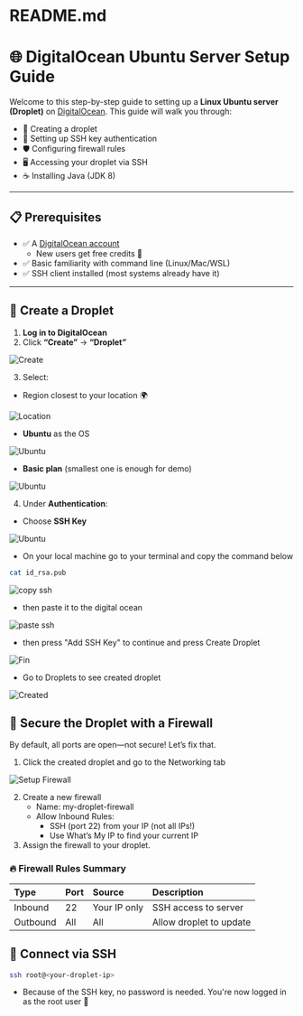 # README.md

# 🌐 DigitalOcean Ubuntu Server Setup Guide

Welcome to this step-by-step guide to setting up a **Linux Ubuntu server (Droplet)** on [DigitalOcean](https://www.digitalocean.com/). This guide will walk you through:

- 🔧 Creating a droplet
- 🔐 Setting up SSH key authentication
- 🛡️ Configuring firewall rules
- 🖥️ Accessing your droplet via SSH
- ☕ Installing Java (JDK 8)

---

## 📋 Prerequisites

- ✅ A [DigitalOcean account](https://www.digitalocean.com/)
  - New users get free credits 💸
- ✅ Basic familiarity with command line (Linux/Mac/WSL)
- ✅ SSH client installed (most systems already have it)

---

## 🚀 Create a Droplet

1. **Log in to DigitalOcean**
2. Click **“Create”** → **“Droplet”**

![Create](Images/createdroplet.png)

3. Select:

- Region closest to your location 🌍

![Location](Images/location.png)

- **Ubuntu** as the OS

![Ubuntu](Images/ubuntu.png)

- **Basic plan** (smallest one is enough for demo)

![Ubuntu](Images/basicplan.png)

4. Under **Authentication**:

- Choose **SSH Key**

![Ubuntu](Images/basicplan.png)

- On your local machine go to your terminal and copy the command below

```bash
cat id_rsa.pub
```

![copy ssh](Images/copyssh.png)

- then paste it to the digital ocean

![paste ssh](Images/pastessh.png)

- then press "Add SSH Key" to continue and press Create Droplet

![Fin](Images/finDroplet.png)

- Go to Droplets to see created droplet

![Created](Images/createdDroplet.png)

## 🔐 Secure the Droplet with a Firewall

By default, all ports are open—not secure! Let’s fix that.

1. Click the created droplet and go to the Networking tab

![Setup Firewall](Images/editFirewall.png)

2. Create a new firewall
   - Name: my-droplet-firewall
   - Allow Inbound Rules:
     - SSH (port 22) from your IP (not all IPs!)
     - Use What’s My IP to find your current IP
3. Assign the firewall to your droplet.

### 🔥 Firewall Rules Summary

| Type     | Port | Source       | Description             |
| :------- | :--- | :----------- | :---------------------- |
| Inbound  | 22   | Your IP only | SSH access to server    |
| Outbound | All  | All          | Allow droplet to update |

## 🔌 Connect via SSH

```bash
ssh root@<your-droplet-ip>
```

- Because of the SSH key, no password is needed. You're now logged in as the root user 🎉
